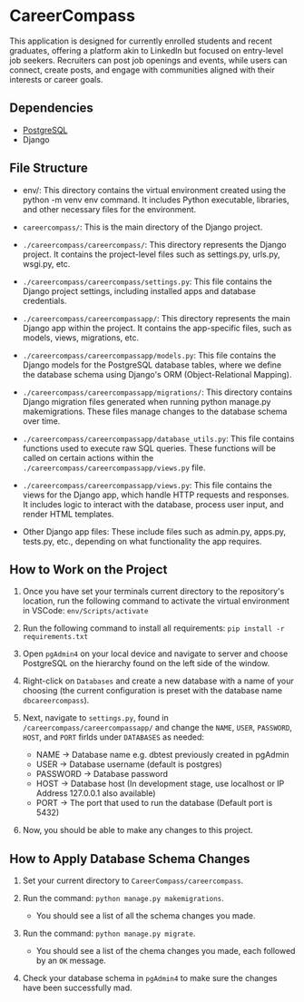 # CareerCompass
This application is designed for currently enrolled students and recent graduates, offering a platform akin to LinkedIn but focused on entry-level job seekers. Recruiters can post job openings and events, while users can connect, create posts, and engage with communities aligned with their interests or career goals.

## Dependencies
- [PostgreSQL](https://www.postgresql.org/download/)
- Django 

## File Structure
- env/: This directory contains the virtual environment created using the python -m venv env command. It includes Python executable, libraries, and other necessary files for the environment.

- `careercompass/`: This is the main directory of the Django project.

- `./careercompass/careercompass/`: This directory represents the Django project. It contains the project-level files such as settings.py, urls.py, wsgi.py, etc.

- `./careercompass/careercompass/settings.py`: This file contains the Django project settings, including installed apps and database credentials.

- `./careercompass/careercompassapp/`: This directory represents the main Django app within the project. It contains the app-specific files, such as models, views, migrations, etc.

- `./careercompass/careercompassapp/models.py`: This file contains the Django models for the PostgreSQL database tables, where we define the database schema using Django's ORM (Object-Relational Mapping).

- `./careercompass/careercompassapp/migrations/`: This directory contains Django migration files generated when running python manage.py makemigrations. These files manage changes to the database schema over time.

- `./careercompass/careercompassapp/database_utils.py`: This file contains functions used to execute raw SQL queries. These functions will be called on certain actions within the `./careercompass/careercompassapp/views.py` file.

- `./careercompass/careercompassapp/views.py`: This file contains the views for the Django app, which handle HTTP requests and responses. It includes logic to interact with the database, process user input, and render HTML templates.

- Other Django app files: These include files such as admin.py, apps.py, tests.py, etc., depending on what functionality the app requires.

## How to Work on the Project
1. Once you have set your terminals current directory to the repository's location, run the following command to activate the virtual environment in VSCode: `env/Scripts/activate`

2. Run the following command to install all requirements: `pip install -r requirements.txt`

3. Open `pgAdmin4` on your local device and navigate to server and choose PostgreSQL on the hierarchy found on the left side of the window.

4. Right-click on `Databases` and create a new database with a name of your choosing (the current configuration is preset with the database name `dbcareercompass`). 

5. Next, navigate to `settings.py`, found in `/careercompass/careercompassapp/` and change the `NAME`, `USER`, `PASSWORD`, `HOST`, and `PORT` firlds under `DATABASES` as needed:
   - NAME → Database name e.g. dbtest previously created in pgAdmin
   - USER → Database username (default is postgres)
   - PASSWORD → Database password
   - HOST → Database host (In development stage, use localhost or IP Address 127.0.0.1 also available)
   - PORT → The port that used to run the database (Default port is 5432)

6. Now, you should be able to make any changes to this project.

## How to Apply Database Schema Changes
1. Set your current directory to `CareerCompass/careercompass`.

2. Run the command: `python manage.py makemigrations`.
   - You should see a list of all the schema changes you made.

3. Run the command: `python manage.py migrate`.
   - You should see a list of the chema changes you made, each followed by an `OK` message.

4. Check your database schema in `pgAdmin4` to make sure the changes have been successfully mad.
